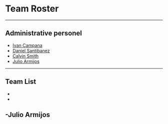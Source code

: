 # Team Roster

***

## Administrative personel

- [Ivan Campana](https://twitter.com/icampana)
- [Daniel Santibanez](https://twitter.com/santibanezdani)
- [Calvin Smith](https://twitter.com/CalvinSedao)
- [Julio Armijos](https://twitter.com/julioarmijos)


***

## Team List
-
-
-Julio Armijos
-
